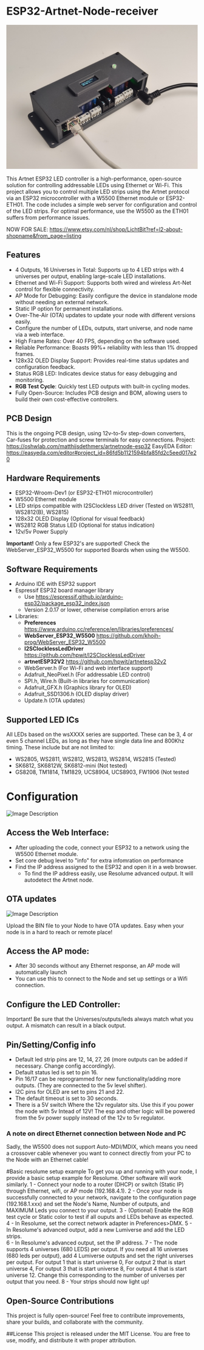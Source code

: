 # ESP32-Artnet-Node-receiver

![Image Description](https://github.com/mdethmers/ESP32-Artnet-Node-receiver/blob/main/Img/IMG_20250623_115355.jpg)

This Artnet ESP32 LED controller is a high-performance, open-source solution for controlling addressable LEDs using Ethernet or Wi-Fi. This project allows you to control multiple LED strips using the Artnet protocol via an ESP32 microcontroller with a W5500 Ethernet module or ESP32-ETH01. The code includes a simple web server for configuration and control of the LED strips. For optimal performance, use the W5500 as the ETH01 suffers from performance issues. 

NOW FOR SALE: https://www.etsy.com/nl/shop/LichtBit?ref=l2-about-shopname&from_page=listing

## Features

- 4 Outputs, 16 Universes in Total: Supports up to 4 LED strips with 4 universes per output, enabling large-scale LED installations.
- Ethernet and Wi-Fi Support: Supports both wired and wireless Art-Net control for flexible connectivity.
- AP Mode for Debugging: Easily configure the device in standalone mode without needing an external network.
- Static IP option for permanent installations.
- Over-The-Air (OTA) updates to update your node with different versions easily.
- Configure the number of LEDs, outputs, start universe, and node name via a web interface.
- High Frame Rates: Over 40 FPS, depending on the software used.
- Reliable Performance: Boasts 99%+ reliability with less than 1% dropped frames.
- 128x32 OLED Display Support: Provides real-time status updates and configuration feedback.
- Status RGB LED: Indicates device status for easy debugging and monitoring.
- **RGB Test Cycle**: Quickly test LED outputs with built-in cycling modes.
- Fully Open-Source: Includes PCB design and BOM, allowing users to build their own cost-effective controllers.

## PCB Design
This is the ongoing PCB design, using 12v-to-5v step-down converters, Car-fuses for protection and screw terminals for easy connections. 
Project: https://oshwlab.com/matthijsdethmers/artnetnode-esp32
EasyEDA Editor: https://easyeda.com/editor#project_id=86fd5b1121594bfa85fd2c5eed017e20

## Hardware Requirements

- ESP32-Wroom-Dev1 (or ESP32-ETH01 microcontroller)
- W5500 Ethernet module
- LED strips compatible with I2SClockless LED driver (Tested on WS2811, WS2812(B), WS2815)
- 128x32 OLED Display (Optional for visual feedback)
- WS2812 RGB Status LED (Optional for status indication)
- 12v/5v Power Supply

**Important!** Only a few ESP32's are supported! Check the WebServer_ESP32_W5500 for supported Boards when using the W5500.
  
## Software Requirements

- Arduino IDE with ESP32 support
- Espressif ESP32 board manager library
  - Use https://espressif.github.io/arduino-esp32/package_esp32_index.json
  - Version 2.0.17 or lower, otherwise compilation errors arise
- Libraries:
  - **Preferences** https://www.arduino.cc/reference/en/libraries/preferences/
  - **WebServer_ESP32_W5500** https://github.com/khoih-prog/WebServer_ESP32_W5500
  - **I2SClocklessLedDriver** https://github.com/hpwit/I2SClocklessLedDriver
  - **artnetESP32V2** https://github.com/hpwit/artnetesp32v2
  - WebServer.h (For Wi-Fi and web interface support)
  - Adafruit_NeoPixel.h (For addressable LED control)
  - SPI.h, Wire.h (Built-in libraries for communication)
  - Adafruit_GFX.h (Graphics library for OLED)
  - Adafruit_SSD1306.h (OLED display driver)
  - Update.h (OTA updates)
 
## Supported LED ICs
All LEDs based on the wsXXXX series are supported. These can be 3, 4 or even 5 channel LEDs, as long as they have  single data line and 800Khz timing. These include but are not limited to:
  - WS2805, WS2811, WS2812, WS2813, WS2814, WS2815 (Tested)
  - SK6812, SK6812W, SK6812-mini (Not tested)
  - GS8208, TM1814, TM1829, UCS8904, UCS8903, FW1906 (Not tested
  
 
# Configuration

![Image Description](https://github.com/mdethmers/ESP32-W5500-Artnet-receiver/blob/main/Img/Schermafbeelding%202025-05-13%20224004.png)

## Access the Web Interface:
- After uploading the code, connect your ESP32 to a network using the W5500 Ethernet module.
- Set core debug level to "info" for extra infomration on performance
- Find the IP address assigned to the ESP32 and open it in a web browser.
  - To find the IP address easily, use Resolume advanced output. It will autodetect the Artnet node.
 
## OTA updates
![Image Description](https://github.com/mdethmers/ESP32-W5500-Artnet-receiver/blob/main/Img/Schermafbeelding%202025-05-13%20224014.png)

Upload the BIN file to your Node to have OTA updates. Easy when your node is in a hard to reach or remote place!

 
## Access the AP mode:
- After 30 seconds without any Ethernet response, an AP mode will automatically launch
- You can use this to connect to the Node and set up settings or a Wifi connection. 

## Configure the LED Controller:
Important! Be sure that the Universes/outputs/leds always match what you output. A mismatch can result in a black output. 

## Pin/Setting/Config info
- Default led strip pins are 12, 14, 27, 26 (more outputs can be added if necessary. Change config accordingly).
- Default status led is set to pin 16.
- Pin 16/17 can be reprogrammed for new functionality/adding more outputs. (They are connected to the 5v level shifter). 
- I2C pins for OLED are set to pins 21 and 22.
- The default timeout is set to 30 seconds.
- There is a 5V switch Where the 12v regulator sits. Use this if you power the node with 5v Intead of 12V! The esp and other logic will be powered from the 5v power supply instead of the 12v to 5v regulator. 

### A note on direct Ethernet connection between Node and PC
Sadly, the W5500 does not support Auto-MDI/MDIX, which means you need a crossover cable whenever you want to connect directly from your PC to the Node with an Ethernet cable!

#Basic resolume setup example
To get you up and running with your node, I provide a basic setup example for Resolume. Other software will work similarly.
1 - Connect your node to a router (DHCP) or switch (Static IP) through Ethernet, wifi, or AP mode (192.168.4.1).
2 - Once your node is successfully connected to your network, navigate to the configuration page (192.168.1.xxx) and set the Node's Name, Number of outputs, and MAXIMUM Leds you connect to your output.
3 - (Optional) Enable the RGB test cycle or Static color to test if all ouputs and LEDs behave as expected. 
4 - In Resolume, set the correct network adapter in Preferences>DMX.
5 - In Resolume's advanced output, add a new Lumiverse and add the LED strips.  
6 - In Resolume's advanced output, set the IP address. 
7 - The node supports 4 universes (680 LEDS) per output. If you need all 16 universes (680 leds per output), add 4 Lumiverse outputs and set the right universes per output. For output 1 that is start universe 0, For output 2 that is start universe 4, For output 3 that is start universe 8, For output 4 that is start universe 12. Change this corresponding to the number of universes per output that you need. 
8 - Your strips should now light up!

## Open-Source Contributions
This project is fully open-source! Feel free to contribute improvements, share your builds, and collaborate with the community.

##License
This project is released under the MIT License. You are free to use, modify, and distribute it with proper attribution.

